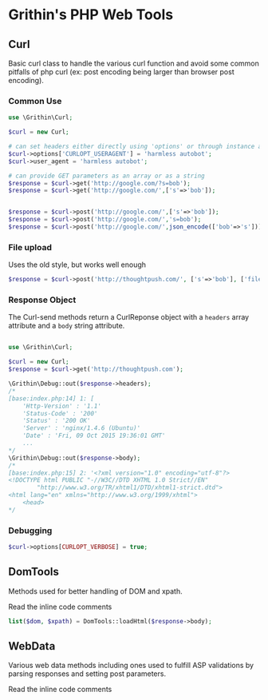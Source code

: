 # Grithin's PHP Web Tools

## Curl
Basic curl class to handle the various curl function and avoid some common pitfalls of  php curl (ex: post encoding being larger than browser post encoding).

### Common Use

```php
use \Grithin\Curl;

$curl = new Curl;

# can set headers either directly using 'options' or through instance attributes
$curl->options['CURLOPT_USERAGENT'] = 'harmless autobot';
$curl->user_agent = 'harmless autobot';

# can provide GET parameters as an array or as a string
$response = $curl->get('http://google.com/?s=bob');
$response = $curl->get('http://google.com/',['s'=>'bob']);


$response = $curl->post('http://google.com/',['s'=>'bob']);
$response = $curl->post('http://google.com/','s=bob');
$response = $curl->post('http://google.com/',json_encode(['bob'=>'s']));
```

###  File upload

Uses the old style, but works well enough
```php
$response = $curl->post('http://thoughtpush.com/', ['s'=>'bob'], ['file1'=>'@'.__FILE__]);
```

### Response Object

The Curl-send methods return  a CurlReponse object with a `headers` array attribute and a  `body` string attribute.


```php

use \Grithin\Curl;

$curl = new Curl;
$response = $curl->get('http://thoughtpush.com');

\Grithin\Debug::out($response->headers);
/*
[base:index.php:14] 1: [
	'Http-Version' : '1.1'
	'Status-Code' : '200'
	'Status' : '200 OK'
	'Server' : 'nginx/1.4.6 (Ubuntu)'
	'Date' : 'Fri, 09 Oct 2015 19:36:01 GMT'
	...
*/
\Grithin\Debug::out($response->body);
/*
[base:index.php:15] 2: '<?xml version="1.0" encoding="utf-8"?>
<!DOCTYPE html PUBLIC "-//W3C//DTD XHTML 1.0 Strict//EN"
        "http://www.w3.org/TR/xhtml1/DTD/xhtml1-strict.dtd">
<html lang="en" xmlns="http://www.w3.org/1999/xhtml">
	<head>
*/
```

### Debugging

```php
$curl->options[CURLOPT_VERBOSE] = true;
```

## DomTools

Methods used for better handling of DOM and xpath.

Read the inline code comments

```php
list($dom, $xpath) = DomTools::loadHtml($response->body);
```


## WebData

Various web data methods including ones used to fulfill ASP validations by parsing responses and setting post parameters.

Read the inline code comments